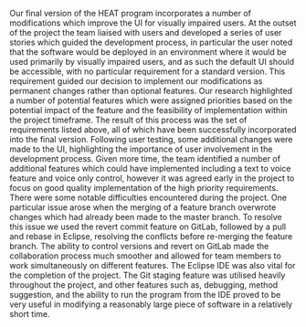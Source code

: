 Our final version of the HEAT program incorporates a number of modifications which improve the UI for visually impaired users. At the outset of the project the team liaised with users and developed a series of user stories which guided the development process, in particular the user noted that the software would be deployed in an environment where it would be used primarily by visually impaired users, and as such the default UI should be accessible, with no particular requirement for a standard version. This requirement guided our decision to implement our modifications as permanent changes rather than optional features.
Our research highlighted a number of potential features which were assigned priorities based on the potential impact of the feature and the feasibility of implementation within the project timeframe. The result of this process was the set of requirements listed above, all of which have been successfully incorporated into the final version. Following user testing, some additional changes were made to the UI, highlighting the importance of user involvement in the development process.
Given more time, the team identified a number of additional features which could have implemented including a text to voice feature and voice only control, however it was agreed early in the project to focus on good quality implementation of the high priority requirements.
There were some notable difficulties encountered during the project. One particular issue arose when the merging of a feature branch overwrote changes which had already been made to the master branch. To resolve this issue we used the revert commit feature on GitLab, followed by a pull and rebase in Eclipse, resolving the conflicts before re-merging the feature branch.
The ability to control versions and revert on GitLab made the collaboration process much smoother and allowed for team members to work simultaneously on different features. The Eclipse IDE was also vital for the completion of the project. The Git staging feature was utilised heavily throughout the project, and other features such as, debugging, method suggestion, and the ability to run the program from the IDE proved to be very useful in modifying a reasonably large piece of software in a relatively short time.
